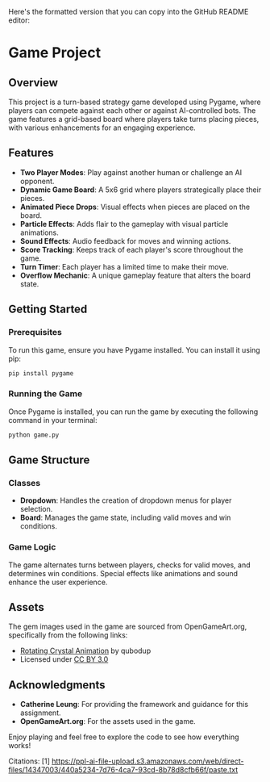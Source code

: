 Here's the formatted version that you can copy into the GitHub README editor:

# Game Project

## Overview

This project is a turn-based strategy game developed using Pygame, where players can compete against each other or against AI-controlled bots. The game features a grid-based board where players take turns placing pieces, with various enhancements for an engaging experience.

## Features

- **Two Player Modes**: Play against another human or challenge an AI opponent.
- **Dynamic Game Board**: A 5x6 grid where players strategically place their pieces.
- **Animated Piece Drops**: Visual effects when pieces are placed on the board.
- **Particle Effects**: Adds flair to the gameplay with visual particle animations.
- **Sound Effects**: Audio feedback for moves and winning actions.
- **Score Tracking**: Keeps track of each player's score throughout the game.
- **Turn Timer**: Each player has a limited time to make their move.
- **Overflow Mechanic**: A unique gameplay feature that alters the board state.

## Getting Started

### Prerequisites

To run this game, ensure you have Pygame installed. You can install it using pip:

```bash
pip install pygame
```

### Running the Game

Once Pygame is installed, you can run the game by executing the following command in your terminal:

```bash
python game.py
```

## Game Structure

### Classes

- **Dropdown**: Handles the creation of dropdown menus for player selection.
- **Board**: Manages the game state, including valid moves and win conditions.

### Game Logic

The game alternates turns between players, checks for valid moves, and determines win conditions. Special effects like animations and sound enhance the user experience.

## Assets

The gem images used in the game are sourced from OpenGameArt.org, specifically from the following links:

- [Rotating Crystal Animation](https://opengameart.org/content/rotating-crystal-animation-8-step) by qubodup
- Licensed under [CC BY 3.0](https://creativecommons.org/licenses/by/3.0/)

## Acknowledgments

- **Catherine Leung**: For providing the framework and guidance for this assignment.
- **OpenGameArt.org**: For the assets used in the game.

Enjoy playing and feel free to explore the code to see how everything works!

Citations:
[1] https://ppl-ai-file-upload.s3.amazonaws.com/web/direct-files/14347003/440a5234-7d76-4ca7-93cd-8b78d8cfb66f/paste.txt
